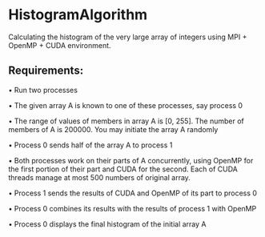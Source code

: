 # HistogramAlgorithm
Calculating the histogram of the very large array of integers using MPI + OpenMP + CUDA environment.

## Requirements:

•	Run two processes

•	The given array A is known to one of these processes, say process 0

•	The range of values of members in array A is [0, 255]. The number of members of A is 200000. You may initiate the array A randomly

•	Process 0 sends half of the array A to process 1 

•	Both processes work on their parts of A concurrently, using OpenMP for the first portion of their part and CUDA for the second. Each of CUDA threads manage at most 500 numbers of original array.

•	Process 1 sends the results of CUDA and OpenMP of its part to process 0

•	Process 0 combines its results with the results of process 1 with OpenMP

•	Process 0 displays the final histogram of the initial array A
